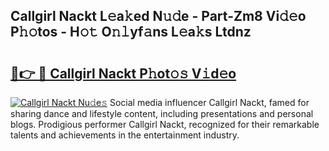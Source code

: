 ## Callgirl Nackt L𝚎a𝚔ed N𝚞𝚍e - Part-Zm8 Vi𝚍𝚎o P𝚑𝚘tos - H𝚘𝚝 O𝚗𝚕yf𝚊ns L𝚎a𝚔s Ltdnz

# <h2><a href="http://kf3g5vl.oniu.top/?m=Callgirl+Nackt">🔗👉 🔴 Callgirl Nackt P𝚑ot𝚘𝚜 V𝚒d𝚎o</a></h2>

[![Callgirl Nackt Nu𝚍e𝚜](https://i.imgur.com/0qMVB7G.gif)](http://kf3g5vl.oniu.top/?m=Callgirl+Nackt)
Social media influencer Callgirl Nackt, famed for sharing dance and lifestyle content, including presentations and personal blogs. Prodigious performer Callgirl Nackt, recognized for their remarkable talents and achievements in the entertainment industry.  
